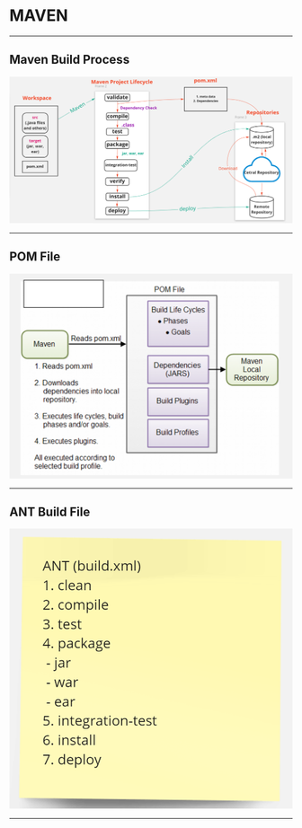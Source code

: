 # MAVEN

---
## Maven Build Process

<img src="mavenbuildprocess1.PNG"/>

---
## POM File

<img src="mavenbuildprocess2.PNG"/>

---
## ANT Build File

<img src="ANT_BuildFile.PNG"/>

---
